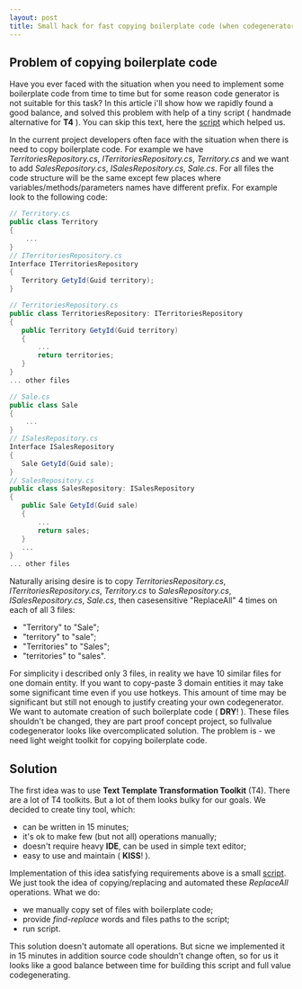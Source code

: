 ```yaml
---
layout: post
title: Small hack for fast copying boilerplate code (when codegenerator is too much)
---
```


## Problem of copying boilerplate code

Have you ever faced with the situation when you need to implement some boilerplate code from time to time but for some reason code generator is not suitable for this task? In this article i'll show how we rapidly found a good balance, and solved this problem with help of a tiny script ( handmade alternative for **T4** ). You can skip this text, here the [script](https://github.com/MaximKitsenko/bonanza-scripts/blob/master/scripts/replace-in-files.ps1) which helped us.

In the current project developers often face with the situation when there is need to copy boilerplate code. For example we have *TerritoriesRepository.cs*, *ITerritoriesRepository.cs*, *Territory.cs* and we want to add *SalesRepository.cs*, *ISalesRepository.cs*, *Sale.cs*. For all files the code structure will be the same except few places where variables/methods/parameters names have different prefix. For example look to the following code:

```C#
// Territory.cs
public class Territory
{
    ...
}
// ITerritoriesRepository.cs
Interface ITerritoriesRepository
{
   Territory GetyId(Guid territory);
}

// TerritoriesRepository.cs
public class TerritoriesRepository: ITerritoriesRepository
{
   public Territory GetyId(Guid territory)
   {
       ...
       return territories;
   }
}
... other files
```

```C#
// Sale.cs
public class Sale
{
    ...
}
// ISalesRepository.cs
Interface ISalesRepository
{
   Sale GetyId(Guid sale);
}
// SalesRepository.cs
public class SalesRepository: ISalesRepository
{
   public Sale GetyId(Guid sale)
   {
       ...
       return sales;
   }
   ...
}
... other files
```

Naturally arising desire is to copy *TerritoriesRepository.cs*, *ITerritoriesRepository.cs*, *Territory.cs* to *SalesRepository.cs*, *ISalesRepository.cs*, *Sale.cs*, then casesensitive "ReplaceAll" 4 times on each of all 3 files:

- "Territory" to "Sale";
- "territory" to "sale";
- "Territories" to "Sales";
- "territories" to "sales".

For simplicity i described only 3 files, in reality we have 10 similar files for one domain entity. If you want to copy-paste 3 domain entities it may take some significant time even if you use hotkeys. This amount of time may be significant but still not enough to justify creating your own codegenerator. We want to automate creation of such boilerplate code ( **DRY**! ). These files shouldn't be changed, they are part proof concept project, so fullvalue codegenerator looks like overcomplicated solution. The problem is - we need light weight toolkit for copying boilerplate code.

## Solution

The first idea was to use **Text Template Transformation Toolkit** (T4). There are a lot of T4 toolkits. But a lot of them looks bulky for our goals. We decided to create tiny tool, which:

- can be written in 15 minutes;
- it's ok to make few (but not all) operations manually;
- doesn't require heavy **IDE**, can be used in simple text editor;
- easy to use and maintain ( **KISS**! ).

Implementation of this idea satisfying requirements above is a small [script](https://github.com/MaximKitsenko/bonanza-scripts/blob/master/scripts/replace-in-files.ps1). We just took the idea of copying/replacing and automated these *ReplaceAll* operations. What we do:

- we manually copy set of files with boilerplate code;
- provide *find-replace* words and files paths to the script;
- run script.

This solution doesn't automate all operations. But sicne we implemented it in 15 minutes in addition source code shouldn't change often, so for us it looks like a good balance between time for building this script and full value codegenerating.